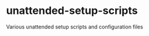 unattended-setup-scripts
========================

Various unattended setup scripts and configuration files
